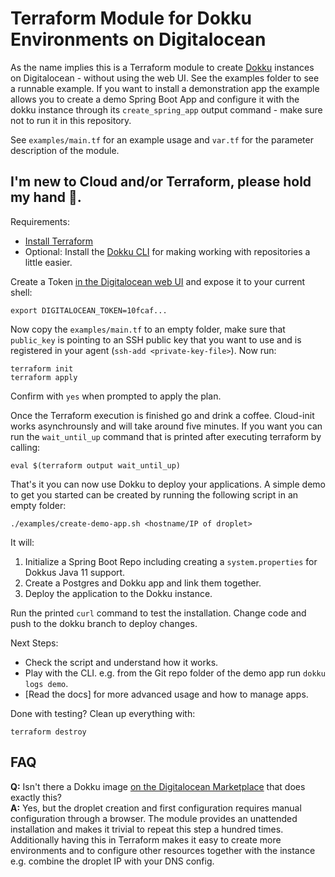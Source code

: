 # Terraform Module for Dokku Environments on Digitalocean

As the name implies this is a Terraform module to create [Dokku](http://dokku.viewdocs.io/dokku/) instances on Digitalocean - without using the web UI. See the examples folder to see a runnable example. If you want to install a demonstration app the example allows you to create a demo Spring Boot App and configure it with the dokku instance through its `create_spring_app` output command - make sure not to run it in this repository.

See `examples/main.tf` for an example usage and `var.tf` for the parameter description of the module.

## I'm new to Cloud and/or Terraform, please hold my hand 🤝.

Requirements:

* [Install Terraform](https://learn.hashicorp.com/tutorials/terraform/install-cli)
* Optional: Install the [Dokku CLI](http://dokku.viewdocs.io/dokku/deployment/remote-commands/#official-client) for making working with repositories a little easier.

Create a Token [in the Digitalocean web UI](https://cloud.digitalocean.com/account/api/tokens) and expose it to your current shell:
```shell
export DIGITALOCEAN_TOKEN=10fcaf...
```

Now copy the `examples/main.tf` to an empty folder, make sure that `public_key` is pointing to an SSH public key that you want to use and is registered in your agent (`ssh-add <private-key-file>`). Now run:
```shell
terraform init
terraform apply
```

Confirm with `yes` when prompted to apply the plan.

Once the Terraform execution is finished go and drink a coffee. Cloud-init works asynchrounsly and will take around five minutes. If you want you can run the `wait_until_up` command that is printed after executing terraform by calling:

```shell
eval $(terraform output wait_until_up)
```

That's it you can now use Dokku to deploy your applications. A simple demo to get you started can be created by running the following script in an empty folder:
```shell
./examples/create-demo-app.sh <hostname/IP of droplet>
```

It will:
1. Initialize a Spring Boot Repo including creating a `system.properties` for Dokkus Java 11 support.
2. Create a Postgres and Dokku app and link them together.
3. Deploy the application to the Dokku instance.

Run the printed `curl` command to test the installation. Change code and push to the dokku branch to deploy changes.

Next Steps:

* Check the script and understand how it works.
* Play with the CLI. e.g. from the Git repo folder of the demo app run `dokku logs demo`.
* [Read the docs] for more advanced usage and how to manage apps.


Done with testing? Clean up everything with:
```shell
terraform destroy
```

## FAQ

**Q:** Isn't there a Dokku image [on the Digitalocean Marketplace](https://marketplace.digitalocean.com/apps/dokku) that does exactly this?  
**A:** Yes, but the droplet creation and first configuration requires manual configuration through a browser. The module provides an unattended installation and makes it trivial to repeat this step a hundred times. Additionally having this in Terraform makes it easy to create more environments and to configure other resources together with the instance e.g. combine the droplet IP with your DNS config.
